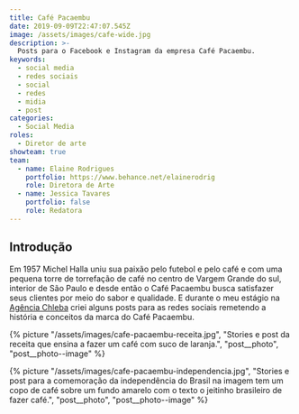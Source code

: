 ```yaml
---
title: Café Pacaembu
date: 2019-09-09T22:47:07.545Z
image: /assets/images/cafe-wide.jpg
description: >-
  Posts para o Facebook e Instagram da empresa Café Pacaembu.
keywords:
  - social media
  - redes sociais
  - social
  - redes
  - midia
  - post
categories:
  - Social Media
roles:
  - Diretor de arte
showteam: true
team:
  - name: Elaine Rodrigues
    portfolio: https://www.behance.net/elainerodrig
    role: Diretora de Arte
  - name: Jessica Tavares
    portfolio: false
    role: Redatora
---
```

## Introdução

Em 1957 Michel Halla uniu sua paixão pelo futebol e pelo café e com uma
pequena torre de torrefação de café no centro de Vargem Grande do sul,
interior de São Paulo e desde então o Café Pacaembu busca satisfazer seus
clientes por meio do sabor e qualidade. E durante o meu estágio na [Agência Chleba](https://www.chleba.net/) criei alguns posts para as redes sociais remetendo a história e conceitos da marca do Café Pacaembu.

{% picture "/assets/images/cafe-pacaembu-receita.jpg", "Stories e post da receita que ensina a fazer um café com suco de laranja.", "post__photo", "post__photo--image" %}

{% picture "/assets/images/cafe-pacaembu-independencia.jpg", "Stories e post para a comemoração da independência do Brasil na imagem tem um copo de café sobre um fundo amarelo com o texto o jeitinho brasileiro de fazer café.", "post__photo", "post__photo--image" %}
